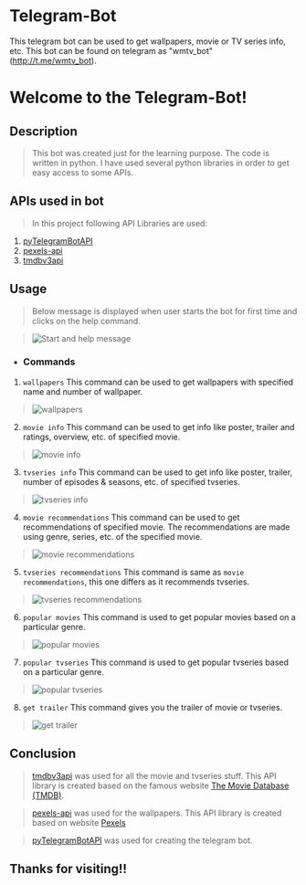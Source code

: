 # Telegram-Bot
This telegram bot can be used to get wallpapers, movie or TV series info, etc. This bot can be found on telegram as "wmtv_bot"(http://t.me/wmtv_bot).

# Welcome to the Telegram-Bot!

## Description 
> This bot was created just for the learning purpose. The code is written in python. I have used several python libraries in order to get easy access to some APIs.

## APIs used in bot
> In this project following API Libraries are used:
1. [pyTelegramBotAPI](https://github.com/eternnoir/pyTelegramBotAPI)
2. [pexels-api](https://github.com/AguilarLagunasArturo/pexels-api)
3. [tmdbv3api](https://github.com/AnthonyBloomer/tmdbv3api)

## Usage
> Below message is displayed when user starts the bot for first time and clicks on the help command.

> ![Start and help message](https://github.com/Krish-Depani/Telegram-Bot/blob/main/Bot%20Photos/start_message.png)

* ### Commands
1. `wallpapers` This command can be used to get wallpapers with specified name and number of wallpaper.

> ![wallpapers](https://github.com/Krish-Depani/Telegram-Bot/blob/main/Bot%20Photos/wallpaper.png)

2. `movie info` This command can be used to get info like poster, trailer and ratings, overview, etc. of specified movie.

> ![movie info](https://github.com/Krish-Depani/Telegram-Bot/blob/main/Bot%20Photos/movie_info.png)

3. `tvseries info` This command can be used to get info like poster, trailer, number of episodes & seasons, etc. of specified tvseries.

> ![tvseries info](https://github.com/Krish-Depani/Telegram-Bot/blob/main/Bot%20Photos/tvseries_info.png)

4. `movie recommendations` This command can be used to get recommendations of specified movie. The recommendations are made using genre, series, etc. of the specified movie.

> ![movie recommendations](https://github.com/Krish-Depani/Telegram-Bot/blob/main/Bot%20Photos/movie_recommendations.png)

5. `tvseries recommendations` This command is same as `movie recommendations`, this one differs as it recommends tvseries.

> ![tvseries recommendations](https://github.com/Krish-Depani/Telegram-Bot/blob/main/Bot%20Photos/tvseries_recommendations.png)

6. `popular movies` This command is used to get popular movies based on a particular genre.

> ![popular movies](https://github.com/Krish-Depani/Telegram-Bot/blob/main/Bot%20Photos/popular_movies.png)

7. `popular tvseries` This command is used to get popular tvseries based on a particular genre.

> ![popular tvseries](https://github.com/Krish-Depani/Telegram-Bot/blob/main/Bot%20Photos/popular_tvseries.png)

8. `get trailer` This command gives you the trailer of movie or tvseries.

> ![get trailer](https://github.com/Krish-Depani/Telegram-Bot/blob/main/Bot%20Photos/get_trailer.png)

## Conclusion
> [tmdbv3api](https://github.com/AnthonyBloomer/tmdbv3api) was used for all the movie and tvseries stuff. This API library is created based on the famous website [The Movie Database (TMDB)](https://www.themoviedb.org/).

> [pexels-api](https://github.com/AguilarLagunasArturo/pexels-api) was used for the wallpapers. This API library is created based on website [Pexels](https://www.pexels.com/)

> [pyTelegramBotAPI](https://github.com/eternnoir/pyTelegramBotAPI) was used for creating the telegram bot. 

## Thanks for visiting!!
